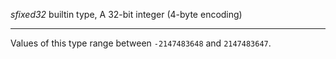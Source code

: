*sfixed32* builtin type, A 32-bit integer (4-byte encoding)

---
Values of this type range between `-2147483648` and `2147483647`.

